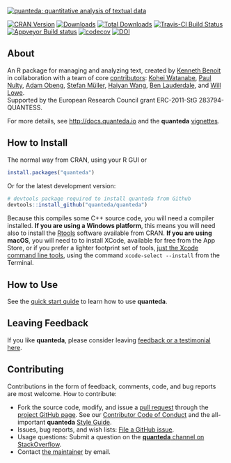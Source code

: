 
[![quanteda: quantitative analysis of textual
data](https://cdn.rawgit.com/quanteda/quanteda/master/images/quanteda_logo.svg)](http://quanteda.io)

[![CRAN
Version](https://www.r-pkg.org/badges/version/quanteda)](https://CRAN.R-project.org/package=quanteda)
[![Downloads](https://cranlogs.r-pkg.org/badges/quanteda)](https://CRAN.R-project.org/package=quanteda)
[![Total
Downloads](https://cranlogs.r-pkg.org/badges/grand-total/quanteda?color=orange)](https://CRAN.R-project.org/package=quanteda)
[![Travis-CI Build
Status](https://travis-ci.org/quanteda/quanteda.svg?branch=master)](https://travis-ci.org/quanteda/quanteda)
[![Appveyor Build
status](https://ci.appveyor.com/api/projects/status/e3tf2h1ff0nlv249/branch/master?svg=true)](https://ci.appveyor.com/project/kbenoit/quanteda/branch/master)
[![codecov](https://codecov.io/gh/quanteda/quanteda/branch/master/graph/badge.svg)](https://codecov.io/gh/quanteda/quanteda)
[![DOI](https://zenodo.org/badge/5424649.svg)](https://zenodo.org/badge/latestdoi/5424649)

## About

An R package for managing and analyzing text, created by [Kenneth
Benoit](http://kenbenoit.net) in collaboration with a team of core
[contributors](https://github.com/quanteda/quanteda/graphs/contributors):
[Kohei Watanabe](https://github.com/koheiw), [Paul
Nulty](https://github.com/pnulty), [Adam
Obeng](https://github.com/adamobeng), [Stefan
Müller](http://muellerstefan.net), [Haiyan
Wang](https://github.com/HaiyanLW), [Ben
Lauderdale](https://github.com/lauderdale), and [Will
Lowe](https://github.com/conjugateprior).  
Supported by the European Research Council grant ERC-2011-StG
283794-QUANTESS.

For more details, see <http://docs.quanteda.io> and the **quanteda**
[vignettes](https://quanteda.io/help/).

## How to Install

The normal way from CRAN, using your R GUI or

``` r
install.packages("quanteda") 
```

Or for the latest development version:

``` r
# devtools package required to install quanteda from Github 
devtools::install_github("quanteda/quanteda") 
```

Because this compiles some C++ source code, you will need a compiler
installed. **If you are using a Windows platform**, this means you will
need also to install the
[Rtools](https://CRAN.R-project.org/bin/windows/Rtools/) software
available from CRAN. **If you are using macOS**, you will need to to
install XCode, available for free from the App Store, or if you prefer a
lighter footprint set of tools, [just the Xcode command line
tools](http://osxdaily.com/2014/02/12/install-command-line-tools-mac-os-x/),
using the command `xcode-select --install` from the Terminal.

## How to Use

See the [quick start
quide](http://docs.quanteda.io/articles/pkgdown/quickstart.html) to
learn how to use **quanteda**.

## Leaving Feedback

If you like **quanteda**, please consider leaving [feedback or a
testimonial here](https://github.com/quanteda/quanteda/issues/461).

## Contributing

Contributions in the form of feedback, comments, code, and bug reports
are most welcome. How to contribute:

  - Fork the source code, modify, and issue a [pull
    request](https://help.github.com/articles/creating-a-pull-request-from-a-fork/)
    through the [project GitHub
    page](https://github.com/quanteda/quanteda). See our [Contributor
    Code of
    Conduct](https://github.com/quanteda/quanteda/blob/master/CONDUCT.md)
    and the all-important **quanteda** [Style
    Guide](https://github.com/quanteda/quanteda/wiki/Style-guide).
  - Issues, bug reports, and wish lists: [File a GitHub
    issue](https://github.com/quanteda/quanteda/issues).
  - Usage questions: Submit a question on the [**quanteda** channel on
    StackOverflow](http://stackoverflow.com/questions/tagged/quanteda).
  - Contact [the maintainer](kbenoit@lse.ac.uk) by email.
